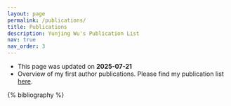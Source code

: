```yaml
---
layout: page
permalink: /publications/
title: Publications
description: Yunjing Wu's Publication List 
nav: true
nav_order: 3
---
```

- This page was updated on **2025-07-21**
- Overview of my first author publications. Please find my publication list [here]().

<!-- _pages/publications.md -->
<div class="publications">

{% bibliography %}

</div>
